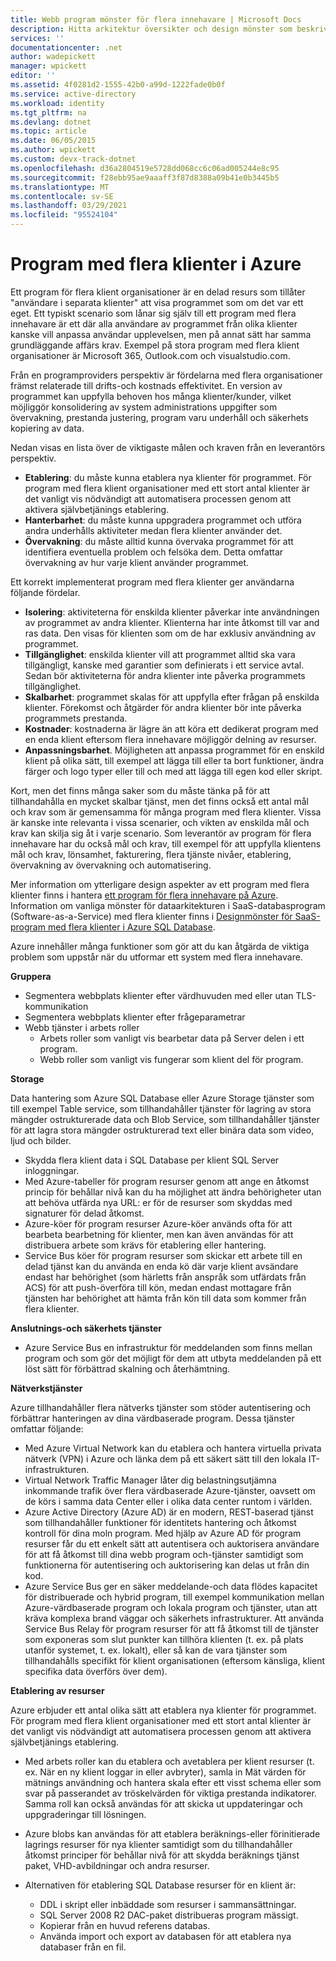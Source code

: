 ```yaml
---
title: Webb program mönster för flera innehavare | Microsoft Docs
description: Hitta arkitektur översikter och design mönster som beskriver hur du implementerar ett webb program för flera innehavare på Azure.
services: ''
documentationcenter: .net
author: wadepickett
manager: wpickett
editor: ''
ms.assetid: 4f0281d2-1555-42b0-a99d-1222fade0b0f
ms.service: active-directory
ms.workload: identity
ms.tgt_pltfrm: na
ms.devlang: dotnet
ms.topic: article
ms.date: 06/05/2015
ms.author: wpickett
ms.custom: devx-track-dotnet
ms.openlocfilehash: d36a2804519e5728dd068cc6c06ad005244e8c95
ms.sourcegitcommit: f28ebb95ae9aaaff3f87d8388a09b41e0b3445b5
ms.translationtype: MT
ms.contentlocale: sv-SE
ms.lasthandoff: 03/29/2021
ms.locfileid: "95524104"
---
```

# <a name="multitenant-applications-in-azure"></a>Program med flera klienter i Azure
Ett program för flera klient organisationer är en delad resurs som tillåter "användare i separata klienter" att visa programmet som om det var ett eget. Ett typiskt scenario som lånar sig själv till ett program med flera innehavare är ett där alla användare av programmet från olika klienter kanske vill anpassa användar upplevelsen, men på annat sätt har samma grundläggande affärs krav. Exempel på stora program med flera klient organisationer är Microsoft 365, Outlook.com och visualstudio.com.

Från en programproviders perspektiv är fördelarna med flera organisationer främst relaterade till drifts-och kostnads effektivitet. En version av programmet kan uppfylla behoven hos många klienter/kunder, vilket möjliggör konsolidering av system administrations uppgifter som övervakning, prestanda justering, program varu underhåll och säkerhets kopiering av data.

Nedan visas en lista över de viktigaste målen och kraven från en leverantörs perspektiv.

* **Etablering**: du måste kunna etablera nya klienter för programmet.  För program med flera klient organisationer med ett stort antal klienter är det vanligt vis nödvändigt att automatisera processen genom att aktivera självbetjänings etablering.
* **Hanterbarhet**: du måste kunna uppgradera programmet och utföra andra underhålls aktiviteter medan flera klienter använder det.
* **Övervakning**: du måste alltid kunna övervaka programmet för att identifiera eventuella problem och felsöka dem. Detta omfattar övervakning av hur varje klient använder programmet.

Ett korrekt implementerat program med flera klienter ger användarna följande fördelar.

* **Isolering**: aktiviteterna för enskilda klienter påverkar inte användningen av programmet av andra klienter. Klienterna har inte åtkomst till var and ras data. Den visas för klienten som om de har exklusiv användning av programmet.
* **Tillgänglighet**: enskilda klienter vill att programmet alltid ska vara tillgängligt, kanske med garantier som definierats i ett service avtal. Sedan bör aktiviteterna för andra klienter inte påverka programmets tillgänglighet.
* **Skalbarhet**: programmet skalas för att uppfylla efter frågan på enskilda klienter. Förekomst och åtgärder för andra klienter bör inte påverka programmets prestanda.
* **Kostnader**: kostnaderna är lägre än att köra ett dedikerat program med en enda klient eftersom flera innehavare möjliggör delning av resurser.
* **Anpassningsbarhet**. Möjligheten att anpassa programmet för en enskild klient på olika sätt, till exempel att lägga till eller ta bort funktioner, ändra färger och logo typer eller till och med att lägga till egen kod eller skript.

Kort, men det finns många saker som du måste tänka på för att tillhandahålla en mycket skalbar tjänst, men det finns också ett antal mål och krav som är gemensamma för många program med flera klienter. Vissa är kanske inte relevanta i vissa scenarier, och vikten av enskilda mål och krav kan skilja sig åt i varje scenario. Som leverantör av program för flera innehavare har du också mål och krav, till exempel för att uppfylla klientens mål och krav, lönsamhet, fakturering, flera tjänste nivåer, etablering, övervakning av övervakning och automatisering.

Mer information om ytterligare design aspekter av ett program med flera klienter finns i hantera [ett program för flera innehavare på Azure][Hosting a Multi-Tenant Application on Azure]. Information om vanliga mönster för dataarkitekturen i SaaS-databasprogram (Software-as-a-Service) med flera klienter finns i [Designmönster för SaaS-program med flera klienter i Azure SQL Database](./azure-sql/database/saas-tenancy-app-design-patterns.md). 

Azure innehåller många funktioner som gör att du kan åtgärda de viktiga problem som uppstår när du utformar ett system med flera innehavare.

**Gruppera**

* Segmentera webbplats klienter efter värdhuvuden med eller utan TLS-kommunikation
* Segmentera webbplats klienter efter frågeparametrar
* Webb tjänster i arbets roller
  * Arbets roller som vanligt vis bearbetar data på Server delen i ett program.
  * Webb roller som vanligt vis fungerar som klient del för program.

**Storage**

Data hantering som Azure SQL Database eller Azure Storage tjänster som till exempel Table service, som tillhandahåller tjänster för lagring av stora mängder ostrukturerade data och Blob Service, som tillhandahåller tjänster för att lagra stora mängder ostrukturerad text eller binära data som video, ljud och bilder.

* Skydda flera klient data i SQL Database per klient SQL Server inloggningar.
* Med Azure-tabeller för program resurser genom att ange en åtkomst princip för behållar nivå kan du ha möjlighet att ändra behörigheter utan att behöva utfärda nya URL: er för de resurser som skyddas med signaturer för delad åtkomst.
* Azure-köer för program resurser Azure-köer används ofta för att bearbeta bearbetning för klienter, men kan även användas för att distribuera arbete som krävs för etablering eller hantering.
* Service Bus köer för program resurser som skickar ett arbete till en delad tjänst kan du använda en enda kö där varje klient avsändare endast har behörighet (som härletts från anspråk som utfärdats från ACS) för att push-överföra till kön, medan endast mottagare från tjänsten har behörighet att hämta från kön till data som kommer från flera klienter.

**Anslutnings-och säkerhets tjänster**

* Azure Service Bus en infrastruktur för meddelanden som finns mellan program och som gör det möjligt för dem att utbyta meddelanden på ett löst sätt för förbättrad skalning och återhämtning.

**Nätverkstjänster**

Azure tillhandahåller flera nätverks tjänster som stöder autentisering och förbättrar hanteringen av dina värdbaserade program. Dessa tjänster omfattar följande:

* Med Azure Virtual Network kan du etablera och hantera virtuella privata nätverk (VPN) i Azure och länka dem på ett säkert sätt till den lokala IT-infrastrukturen.
* Virtual Network Traffic Manager låter dig belastningsutjämna inkommande trafik över flera värdbaserade Azure-tjänster, oavsett om de körs i samma data Center eller i olika data center runtom i världen.
* Azure Active Directory (Azure AD) är en modern, REST-baserad tjänst som tillhandahåller funktioner för identitets hantering och åtkomst kontroll för dina moln program. Med hjälp av Azure AD för program resurser får du ett enkelt sätt att autentisera och auktorisera användare för att få åtkomst till dina webb program och-tjänster samtidigt som funktionerna för autentisering och auktorisering kan delas ut från din kod.
* Azure Service Bus ger en säker meddelande-och data flödes kapacitet för distribuerade och hybrid program, till exempel kommunikation mellan Azure-värdbaserade program och lokala program och tjänster, utan att kräva komplexa brand väggar och säkerhets infrastrukturer. Att använda Service Bus Relay för program resurser för att få åtkomst till de tjänster som exponeras som slut punkter kan tillhöra klienten (t. ex. på plats utanför systemet, t. ex. lokalt), eller så kan de vara tjänster som tillhandahålls specifikt för klient organisationen (eftersom känsliga, klient specifika data överförs över dem).

**Etablering av resurser**

Azure erbjuder ett antal olika sätt att etablera nya klienter för programmet. För program med flera klient organisationer med ett stort antal klienter är det vanligt vis nödvändigt att automatisera processen genom att aktivera självbetjänings etablering.

* Med arbets roller kan du etablera och avetablera per klient resurser (t. ex. När en ny klient loggar in eller avbryter), samla in Mät värden för mätnings användning och hantera skala efter ett visst schema eller som svar på passerandet av tröskelvärden för viktiga prestanda indikatorer. Samma roll kan också användas för att skicka ut uppdateringar och uppgraderingar till lösningen.
* Azure blobs kan användas för att etablera beräknings-eller förinitierade lagrings resurser för nya klienter samtidigt som du tillhandahåller åtkomst principer för behållar nivå för att skydda beräknings tjänst paket, VHD-avbildningar och andra resurser.
* Alternativen för etablering SQL Database resurser för en klient är:
  
  * DDL i skript eller inbäddade som resurser i sammansättningar.
  * SQL Server 2008 R2 DAC-paket distribueras program mässigt.
  * Kopierar från en huvud referens databas.
  * Använda import och export av databasen för att etablera nya databaser från en fil.

<!--links-->

[Hosting a Multi-Tenant Application on Azure]: /previous-versions/msp-n-p/hh534480(v=pandp.10)
[Designing Multitenant Applications on Azure]: https://msdn.microsoft.com/library/windowsazure/hh689716